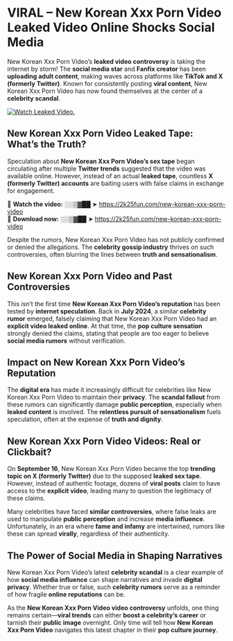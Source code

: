 # VIRAL – New Korean Xxx Porn Video Leaked Video Online Shocks Social Media 

New Korean Xxx Porn Video’s **leaked video controversy** is taking the internet by storm! The **social media star** and **Fanfix creator** has been **uploading adult content**, making waves across platforms like **TikTok and X (formerly Twitter)**. Known for consistently posting **viral content**, New Korean Xxx Porn Video has now found themselves at the center of a **celebrity scandal**.  

[![Watch Leaked Video.](https://miro.medium.com/v2/resize:fit:828/format:webp/1*cilzJN44JGOrTw9NJCrNHA.gif "Watch Leaked Video")](https://2k25fun.com/new-korean-xxx-porn-video)

## **New Korean Xxx Porn Video Leaked Tape: What’s the Truth?**  
Speculation about **New Korean Xxx Porn Video’s sex tape** began circulating after multiple **Twitter trends** suggested that the video was available online. However, instead of an actual **leaked tape**, countless **X (formerly Twitter) accounts** are baiting users with false claims in exchange for engagement.  

🔹 **Watch the video:** ░░▒▓██ ➤ https://2k25fun.com/new-korean-xxx-porn-video  
🔹 **Download now:** ░░▒▓██ ➤ https://2k25fun.com/new-korean-xxx-porn-video  

Despite the rumors, New Korean Xxx Porn Video has not publicly confirmed or denied the allegations. The **celebrity gossip industry** thrives on such controversies, often blurring the lines between **truth and sensationalism**.  

## **New Korean Xxx Porn Video and Past Controversies**  
This isn’t the first time **New Korean Xxx Porn Video’s reputation** has been tested by **internet speculation**. Back in **July 2024**, a similar **celebrity rumor** emerged, falsely claiming that New Korean Xxx Porn Video had an **explicit video leaked online**. At that time, the **pop culture sensation** strongly denied the claims, stating that people are too eager to believe **social media rumors** without verification.  

## **Impact on New Korean Xxx Porn Video’s Reputation**  
The **digital era** has made it increasingly difficult for celebrities like New Korean Xxx Porn Video to maintain their **privacy**. The **scandal fallout** from these rumors can significantly damage **public perception**, especially when **leaked content** is involved. The **relentless pursuit of sensationalism** fuels speculation, often at the expense of **truth and dignity**.  

## **New Korean Xxx Porn Video Videos: Real or Clickbait?**  
On **September 16**, New Korean Xxx Porn Video became the top **trending topic on X (formerly Twitter)** due to the supposed **leaked sex tape**. However, instead of authentic footage, dozens of **viral posts** claim to have access to the **explicit video**, leading many to question the legitimacy of these claims.  

Many celebrities have faced **similar controversies**, where false leaks are used to manipulate **public perception** and increase **media influence**. Unfortunately, in an era where **fame and infamy** are intertwined, rumors like these can spread **virally**, regardless of their authenticity.  

## **The Power of Social Media in Shaping Narratives**  
New Korean Xxx Porn Video’s latest **celebrity scandal** is a clear example of how **social media influence** can shape narratives and invade **digital privacy**. Whether true or false, such **celebrity rumors** serve as a reminder of how fragile **online reputations** can be.  

As the **New Korean Xxx Porn Video video controversy** unfolds, one thing remains certain—**viral trends** can either **boost a celebrity’s career** or tarnish their **public image** overnight. Only time will tell how **New Korean Xxx Porn Video** navigates this latest chapter in their **pop culture journey**. 